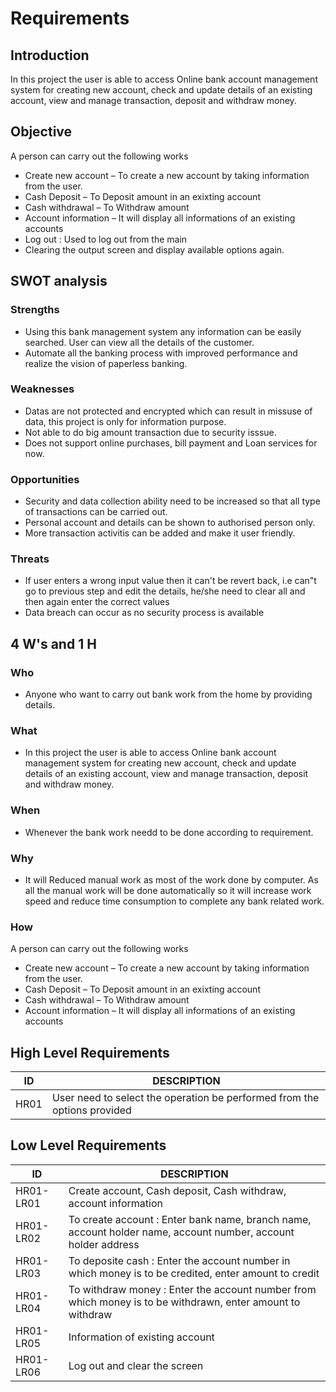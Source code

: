 # Requirements

## Introduction
In this project the user is able to access Online bank account management system for creating new account, check and update details of an existing account, view and manage transaction, deposit and withdraw money.

## Objective
A person can carry out the following works
* Create new account – To create a new account by taking information from the user.
* Cash Deposit – To Deposit amount in an exixting account
* Cash withdrawal – To Withdraw amount
* Account information – It will display all informations of an existing accounts
* Log out : Used to log out from the main
* Clearing the output screen and display available options again.  			

## SWOT analysis
### Strengths
* Using this bank management system any information can be easily searched. User can view all the details of the customer.
* Automate all the banking process with improved performance and realize the vision of paperless banking.

### Weaknesses
* Datas are not protected and encrypted which can result in missuse of data, this project is only for information purpose.
* Not able to do big amount transaction due to security isssue.
* Does not support online purchases, bill payment and Loan services for now.

### Opportunities
* Security and data collection ability need to be increased so that all type of transactions can be carried out.
* Personal account and details can be shown to authorised person only.
* More transaction activitis can be added and make it user friendly.

### Threats
* If user enters a wrong input value then it can't be revert back, i.e can"t go to previous step and edit the details, he/she need to clear all and then again enter the correct     values
* Data breach can occur as no security process is available

## 4 W's and 1 H

### Who
* Anyone who want to carry out bank work from the home by providing details.
### What
* In this project the user is able to access Online bank account management system for creating new account, check and update details of an existing account, view and manage         transaction, deposit and withdraw money.
### When
* Whenever the bank work needd to be done according to requirement.
### Why
*  It will Reduced manual work as most of the work done by computer. As all the manual work will be done automatically so it will increase work speed and reduce time consumption      to complete any bank related work.
### How
A person can carry out the following works
* Create new account – To create a new account by taking information from the user.
* Cash Deposit – To Deposit amount in an exixting account
* Cash withdrawal – To Withdraw amount
* Account information – It will display all informations of an existing accounts

## High Level Requirements
  |ID |DESCRIPTION |
  |---|---|
  |HR01 | User need to select the operation be performed from the options provided |
  
  
  ## Low Level Requirements 
  |ID |DESCRIPTION |
  |---|---|
  |HR01-LR01 | Create account, Cash deposit, Cash withdraw, account information|
  |HR01-LR02 | To create account :  Enter bank name, branch name, account holder name, account number, account holder address |
  |HR01-LR03 | To deposite cash : Enter the account number in which money is to be credited, enter amount to credit |
  |HR01-LR04 | To withdraw money :  Enter the account number from which money is to be withdrawn, enter amount to withdraw |
  |HR01-LR05 | Information of existing account |
  |HR01-LR06 | Log out and clear the screen |
